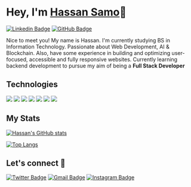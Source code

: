 # Hey, I'm <a href="https://www.linkedin.com/in/hassan-samo">Hassan Samo</a>👋
 
[![Linkedin Badge](https://img.shields.io/badge/-HassanSamo-0077B5?style=for-the-badge&logo=linkedin&logoColor=white&link=https://www.linkedin.com/in/hassan-samo/)](https://www.linkedin.com/in/hassan-samo/)
[![GitHub Badge](https://img.shields.io/badge/-HassanSamo-100000?style=for-the-badge&logo=github&logoColor=white&link=https://github.com/hassansamo/)](https://github.com/hassansamo)

Nice to meet you! My name is Hassan. I'm currently studying BS in Information Technology. Passionate about Web Development, AI & Blockchain. Also, have some experience in building and optimizing user-focused, accessible and fully responsive websites. Currently learning backend development to pursue my aim of being a **Full Stack Developer**

## Technologies

<a src="https://www.w3schools.com/html/"><img src="https://img.icons8.com/color/48/000000/html-5.png"/></a>
<a src="https://www.w3schools.com/css/"><img src="https://img.icons8.com/color/48/000000/css3.png"/></a>
<a src="https://sass-lang.com/"><img src="https://img.icons8.com/color/48/000000/sass.png"/></a>
<a src="https://www.javascript.com/"><img src="https://img.icons8.com/color/48/000000/javascript.png"/></a>
<a src="https://www.npmjs.com/"><img src="https://img.icons8.com/color/48/000000/npm.png"/></a>
<a src="https://getbootstrap.com/"><img src="https://img.icons8.com/color/48/000000/bootstrap.png"/></a>
<a src="https://github.com/"><img src="https://img.icons8.com/color/48/000000/github--v1.png"/></a>
<!-- <a src="https://reactjs.org/"><img src="https://img.icons8.com/color/48/000000/react-native.png"/></a> -->
<!-- <a src="https://nodejs.org/"><img src="https://img.icons8.com/color/48/000000/nodejs.png"/></a> -->
<!-- <a src="https://www.mongodb.com/"><img src="https://img.icons8.com/color/48/000000/mongodb.png"/></a> -->

## My Stats
[![Hassan's GitHub stats](https://github-readme-stats.vercel.app/api?username=hassansamo&count_private=true&show_icons=true&theme=discord_old_blurple)](https://github.com/hassansamo/github-readme-stats)

[![Top Langs](https://github-readme-stats.vercel.app/api/top-langs/?username=hassansamo&langs_count=9&layout=compact)](https://github.com/hassansamo/github-readme-stats)

##  Let's connect :speech_balloon:
[![Twitter Badge](https://img.shields.io/badge/-@HassanSamo9-1ca0f1?style=flat-square&labelColor=1ca0f1&logo=twitter&logoColor=white&link=https://twitter.com/HassanSamo9)](https://twitter.com/HassanSamo9) 
[![Gmail Badge](https://img.shields.io/badge/-hassansamo609-c14438?style=flat-square&logo=Gmail&logoColor=white&link=mailto:hassansamo609@gmail.com)](mailto:hassansamo609@gmail.com) 
[![Instagram Badge](https://img.shields.io/badge/-@hassan_sam0-e4405f?style=flat-square&labelColor=f94877&logo=instagram&logoColor=white&link=https://www.instagram.com/hassan_sam0/)](https://www.instagram.com/hassan_sam0/)
